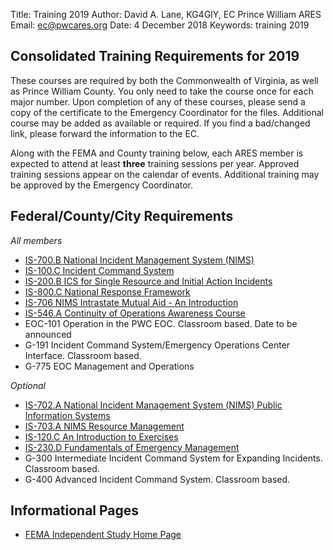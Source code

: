 Title: Training 2019
Author: David A. Lane, KG4GIY, EC Prince William ARES
Email: ec@pwcares.org
Date: 4 December 2018
Keywords: training 2019

## Consolidated Training Requirements for 2019

These courses are required by both the Commonwealth of Virginia, as well as Prince William County. You only need to take the course once for each major number. Upon completion of any of these courses, please send a copy of the certificate to the Emergency Coordinator for the files. Additional course may be added as available or required. If you find a bad/changed link, please forward the information to the EC.

Along with the FEMA and County training below, each ARES member is expected to attend at least **three** training sessions per year. Approved training sessions appear on the calendar of events. Additional training may be approved by the Emergency Coordinator. 

## Federal/County/City Requirements

_All members_

* [IS-700.B National Incident Management System (NIMS)](https://training.fema.gov/is/courseoverview.aspx?code=IS-700.b)
* [IS-100.C Incident Command System](https://training.fema.gov/is/courseoverview.aspx?code=IS-100.c)
* [IS-200.B ICS for Single Resource and Initial Action Incidents](https://training.fema.gov/is/courseoverview.aspx?code=IS-200.b)
* [IS-800.C National Response Framework](https://training.fema.gov/is/courseoverview.aspx?code=IS-800.c)
* [IS-706 NIMS Intrastate Mutual Aid - An Introduction](https://training.fema.gov/is/courseoverview.aspx?code=IS-706)
* [IS-546.A Continuity of Operations Awareness Course](https://training.fema.gov/is/courseoverview.aspx?code=is-546.A)
* EOC-101 Operation in the PWC EOC. Classroom based. Date to be announced
* G-191 Incident Command System/Emergency Operations Center Interface. Classroom based.
* G-775 EOC Management and Operations

_Optional_

* [IS-702.A National Incident Management System (NIMS) Public Information Systems](https://training.fema.gov/is/courseoverview.aspx?code=is-702.a)
* [IS-703.A NIMS Resource Management](https://training.fema.gov/is/courseoverview.aspx?code=is-703.a)
* [IS-120.C An Introduction to Exercises](https://training.fema.gov/is/courseoverview.aspx?code=is-120.c)
* [IS-230.D Fundamentals of Emergency Management](https://training.fema.gov/is/courseoverview.aspx?code=is-230.d)
* G-300 Intermediate Incident Command System for Expanding Incidents. Classroom based.
* G-400 Advanced Incident Command System. Classroom based.

## Informational Pages

* [FEMA Independent Study Home Page](https://training.fema.gov/is/)


